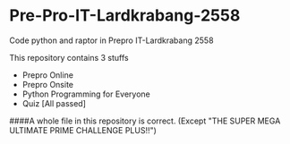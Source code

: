 # Pre-Pro-IT-Lardkrabang-2558
Code python and raptor in Prepro IT-Lardkrabang 2558

This repository contains 3 stuffs
- Prepro Online
- Prepro Onsite
- Python Programming for Everyone
- Quiz [All passed]

####A whole file in this repository is correct. 
(Except "THE SUPER MEGA ULTIMATE PRIME CHALLENGE PLUS!!")
